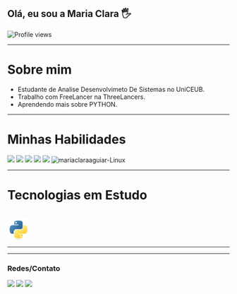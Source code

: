 ## Olá, eu sou a Maria Clara 🖐

<p align="left"> <img src="https://komarev.com/ghpvc/?username=MariaClaraAguiarFranco&color=green" alt="Profile views" /></p>

<hr>

 # Sobre mim
* Estudante de Analise Desenvolvimeto De Sistemas no UniCEUB.
* Trabalho com FreeLancer na ThreeLancers.
* Aprendendo mais sobre PYTHON.

<hr>

# Minhas Habilidades
<div>
<!--  Python -->
 <img alingn="center" src="https://img.shields.io/badge/Python-14354C?style=for-the-badge&logo=python&logoColor=white"/>
<!--  Html -->
 <img alingn="center" src="https://img.shields.io/badge/HTML-239120?style=for-the-badge&logo=html5&logoColor=white"/>
<!--  Css -->
 <img alingn="center" src="https://img.shields.io/badge/CSS-239120?&style=for-the-badge&logo=css3&logoColor=white"/>
<!--  Javascript -->
 <img alingn="center" src="https://img.shields.io/badge/JavaScript-323330?style=for-the-badge&logo=javascript&logoColor=F7DF1E"/>
<!--  Php -->
<!--  <img alingn="center" src="	https://img.shields.io/badge/PHP-777BB4?style=for-the-badge&logo=php&logoColor=white"/> -->
<!--  React -->
<!--  <img alingn="center" src=" https://img.shields.io/badge/React-20232A?style=for-the-badge&logo=react&logoColor=61DAFB"/> -->
<!--  Angular -->
<!--  <img alingn="center" src="https://img.shields.io/badge/Angular-DD0031?style=for-the-badge&logo=angular&logoColor=white"/> -->
<!--  Django -->
<!--  <img alingn="center" src="https://img.shields.io/badge/Django-092E20?style=for-the-badge&logo=django&logoColor=white"/>
<!--  Flask -->
<!--  <img alingn="center" src="https://img.shields.io/badge/Flask-000000?style=for-the-badge&logo=flask&logoColor=white"/> -->
<!--  Mongodb -->
<!--  <img alingn="center" src="https://img.shields.io/badge/MongoDB-4EA94B?style=for-the-badge&logo=mongodb&logoColor=white"/> -->
<!--  Excel -->
 <img alingn="center" src="https://img.shields.io/badge/Microsoft_Excel-217346?style=for-the-badge&logo=microsoft-excel&logoColor=white"/>
<!--  Linux -->
 <img alingn="center" alt="mariaclaraaguiar-Linux" src="https://img.shields.io/badge/Linux-E34F26?style=for-the-badge&logo=linux&logoColor=black"/>
<!--  Git -->
<!--  <img alingn="center" alt="mariaclaraaguiar-Git" src="https://img.shields.io/badge/Git-E34F26?style=for-the-badge&logo=git&logoColor=white"/> -->
</div>
<hr>

<!--# Como está agora

<!--<div style="display: inline_block">
<!--   <a herf="https://github-readme-stats.vercel.app/api?username=iuricode&theme=default"/>
<a href="https://github.com/mariaclaraaguiar"/>
  <img height="180em" src="https://github-readme-stats.vercel.app/api    sername=mariaclaraaguiar&show_icons=true&theme=dark&include_all_commits=true&count_private=true"/>
 
<img height="180em" src="https://github-readme-stats.vercel.app/api/top-langs/?username=mariaclaraaguiar&layout=compact&langs_count=7&theme=dark"/>
</div>-->
 
 # Tecnologias em Estudo
 
<div style="display: inline_block"><br>
<!--   Python -->
  <img align="center" height="50" width="50" src="https://raw.githubusercontent.com/devicons/devicon/master/icons/Python/Python-original.svg">
<!--  Django  -->
<!--  <img align="center" height="50" width="50" src="https://raw.githubusercontent.com/devicons/devicon/master/icons/Python/Python-original.svg"> -->
<!-- <!--  Flask  -->
<!--  <img align="center" height="50" width="50" src="https://raw.githubusercontent.com/devicons/devicon/master/icons/Python/Python-original.svg"> --> 
 <!--NextJS-->
<!--  <img align="center" alt="mariaclaraaguiar-NextJS" height="50" width="50" src="https://raw.githubusercontent.com/devicons/devicon/master/icons/nextjs/nextjs-original.svg">  -->
</div>
  
<hr>
  
  <!--### Commits
  
  ![Snake animation](https://github.com/mariaclaraaguiar/mariaclaraaguiar/blob/output/github-contribution-grid-snake.svg)-->
  
  <hr>

 ### Redes/Contato
 
  <div>
<!--   Gmail -->
   <a href = "https://mail.google.com/mail/u/0/#inbox">
   <img src="https://img.shields.io/badge/-Gmail-crimson?style=for-the-badge&logo=gmail&logoColor=white" target="_blank"></a>
<!-- Linkedin -->
   <a href="https://www.linkedin.com/in/maria-clara-franco-013aa622b/" target="_blank"><img src="https://img.shields.io/badge/-LinkedIn-%230077B5?style=for-the-badge&logo=linkedin&logoColor=white" target="_blank"></a>
<!-- Telegram -->
   <a href="https://img.shields.io/badge/Telegram-2CA5E0?style=for-the-badge&logo=telegram&logoColor=white" 
    target="_blank"><img src="https://img.shields.io/badge/Telegram-2CA5E0?style=for-the-badge&logo=telegram&logoColor=white" target="_blank"></a>
    <!--<a href = "https://www.instagram.com/pedro_soares1261/" target="_blank"><img src="https://img.shields.io/badge/-Instagram-AE384C?style=for-the-badge&logo=instagram&logoColor=white"></a>-->
  </div>
